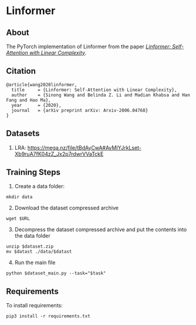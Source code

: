 # Linformer

## About
The PyTorch implementation of Linformer from the paper [*Linformer: Self-Attention with Linear Complexity*](<https://arxiv.org/abs/2006.04768>).

## Citation
```
@article{wang2020linformer,
  title     = {Linformer: Self-Attention with Linear Complexity},
  author    = {Sinong Wang and Belinda Z. Li and Madian Khabsa and Han Fang and Hao Ma},
  year      = {2020},
  journal   = {arXiv preprint arXiv: Arxiv-2006.04768}
}
```

## Datasets
1. LRA: https://mega.nz/file/tBdAyCwA#AvMIYJrkLset-Xb9ruA7fK04zZ_Jx2p7rdwrVVaTckE

## Training Steps
1. Create a data folder:
```console
mkdir data
```

2. Download the dataset compressed archive
```console
wget $URL
```

3. Decompress the dataset compressed archive and put the contents into the data folder
```console
unzip $dataset.zip
mv $datast ./data/$datast
```

4. Run the main file
```console
python $dataset_main.py --task="$task"
```

## Requirements
To install requirements:
```console
pip3 install -r requirements.txt